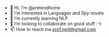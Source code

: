 - 👋 Hi, I’m @pretendhome
- 👀 I’m interested in Languages and Spy novels
- 🌱 I’m currently learning NLP
- 💞️ I’m looking to collaborate on good stuff :-)
- 📫 How to reach me prof.neill@gmail.com

<!---
pretendhome/pretendhome is a ✨ special ✨ repository because its `README.md` (this file) appears on your GitHub profile.
You can click the Preview link to take a look at your changes.
--->
